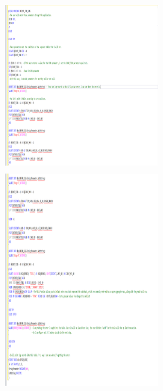 <div align="center">
  <img height="530" src="https://github.com/krmsmsk/Resimler/blob/main/SQL/Kapsaml%C4%B1%20-%201.1.png?raw=true"  />
</div>

###

<div align="center">
  <img height="700" src="https://github.com/krmsmsk/Resimler/blob/main/SQL/Kapsaml%C4%B1%20-%201.2.png?raw=true"  />
</div>

###
